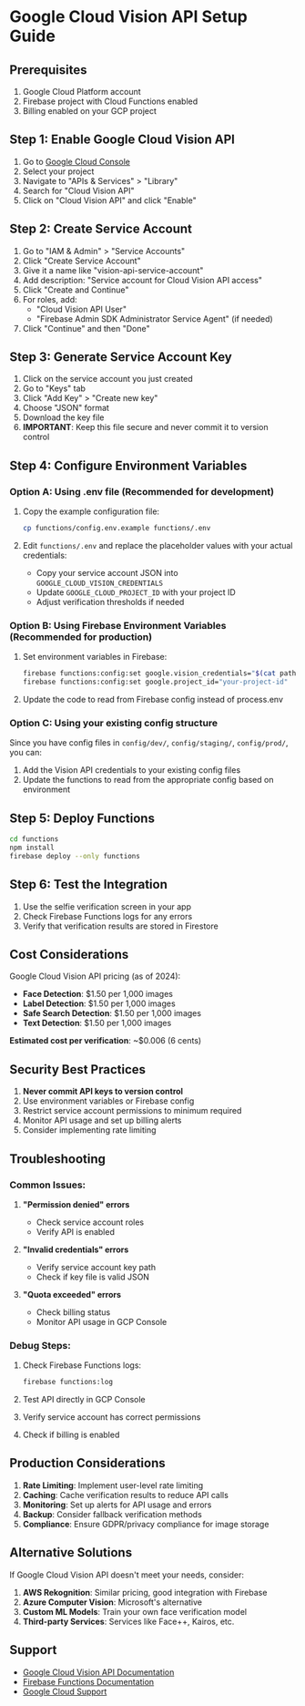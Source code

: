# Google Cloud Vision API Setup Guide

## Prerequisites
1. Google Cloud Platform account
2. Firebase project with Cloud Functions enabled
3. Billing enabled on your GCP project

## Step 1: Enable Google Cloud Vision API

1. Go to [Google Cloud Console](https://console.cloud.google.com/)
2. Select your project
3. Navigate to "APIs & Services" > "Library"
4. Search for "Cloud Vision API"
5. Click on "Cloud Vision API" and click "Enable"

## Step 2: Create Service Account

1. Go to "IAM & Admin" > "Service Accounts"
2. Click "Create Service Account"
3. Give it a name like "vision-api-service-account"
4. Add description: "Service account for Cloud Vision API access"
5. Click "Create and Continue"
6. For roles, add:
   - "Cloud Vision API User"
   - "Firebase Admin SDK Administrator Service Agent" (if needed)
7. Click "Continue" and then "Done"

## Step 3: Generate Service Account Key

1. Click on the service account you just created
2. Go to "Keys" tab
3. Click "Add Key" > "Create new key"
4. Choose "JSON" format
5. Download the key file
6. **IMPORTANT**: Keep this file secure and never commit it to version control

## Step 4: Configure Environment Variables

### Option A: Using .env file (Recommended for development)

1. Copy the example configuration file:
   ```bash
   cp functions/config.env.example functions/.env
   ```

2. Edit `functions/.env` and replace the placeholder values with your actual credentials:
   - Copy your service account JSON into `GOOGLE_CLOUD_VISION_CREDENTIALS`
   - Update `GOOGLE_CLOUD_PROJECT_ID` with your project ID
   - Adjust verification thresholds if needed

### Option B: Using Firebase Environment Variables (Recommended for production)

1. Set environment variables in Firebase:
   ```bash
   firebase functions:config:set google.vision_credentials="$(cat path/to/service-account-key.json)"
   firebase functions:config:set google.project_id="your-project-id"
   ```

2. Update the code to read from Firebase config instead of process.env

### Option C: Using your existing config structure

Since you have config files in `config/dev/`, `config/staging/`, `config/prod/`, you can:
1. Add the Vision API credentials to your existing config files
2. Update the functions to read from the appropriate config based on environment

## Step 5: Deploy Functions

```bash
cd functions
npm install
firebase deploy --only functions
```

## Step 6: Test the Integration

1. Use the selfie verification screen in your app
2. Check Firebase Functions logs for any errors
3. Verify that verification results are stored in Firestore

## Cost Considerations

Google Cloud Vision API pricing (as of 2024):
- **Face Detection**: $1.50 per 1,000 images
- **Label Detection**: $1.50 per 1,000 images
- **Safe Search Detection**: $1.50 per 1,000 images
- **Text Detection**: $1.50 per 1,000 images

**Estimated cost per verification**: ~$0.006 (6 cents)

## Security Best Practices

1. **Never commit API keys to version control**
2. Use environment variables or Firebase config
3. Restrict service account permissions to minimum required
4. Monitor API usage and set up billing alerts
5. Consider implementing rate limiting

## Troubleshooting

### Common Issues:

1. **"Permission denied" errors**
   - Check service account roles
   - Verify API is enabled

2. **"Invalid credentials" errors**
   - Verify service account key path
   - Check if key file is valid JSON

3. **"Quota exceeded" errors**
   - Check billing status
   - Monitor API usage in GCP Console

### Debug Steps:

1. Check Firebase Functions logs:
   ```bash
   firebase functions:log
   ```

2. Test API directly in GCP Console
3. Verify service account has correct permissions
4. Check if billing is enabled

## Production Considerations

1. **Rate Limiting**: Implement user-level rate limiting
2. **Caching**: Cache verification results to reduce API calls
3. **Monitoring**: Set up alerts for API usage and errors
4. **Backup**: Consider fallback verification methods
5. **Compliance**: Ensure GDPR/privacy compliance for image storage

## Alternative Solutions

If Google Cloud Vision API doesn't meet your needs, consider:

1. **AWS Rekognition**: Similar pricing, good integration with Firebase
2. **Azure Computer Vision**: Microsoft's alternative
3. **Custom ML Models**: Train your own face verification model
4. **Third-party Services**: Services like Face++, Kairos, etc.

## Support

- [Google Cloud Vision API Documentation](https://cloud.google.com/vision/docs)
- [Firebase Functions Documentation](https://firebase.google.com/docs/functions)
- [Google Cloud Support](https://cloud.google.com/support)

